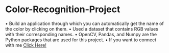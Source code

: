 # Color-Recognition-Project
• Build an application through which you can automatically get the name of the color by clicking on them. 
• Used a dataset that contains RGB values with their corresponding names. 
• OpenCV, Pandas, and Numpy are the Python packages that are used for this project.
• If you want to connect with me [Click Here!](https://www.linkedin.com/in/afran-usmani/)
